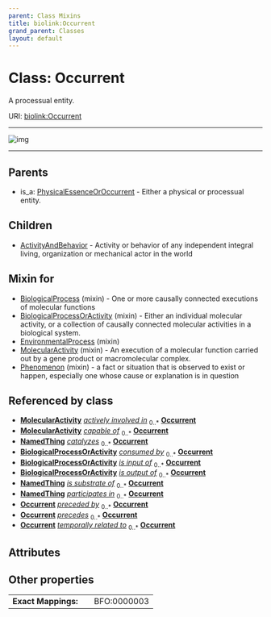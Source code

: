 ```yaml
---
parent: Class Mixins
title: biolink:Occurrent
grand_parent: Classes
layout: default
---
```


# Class: Occurrent


A processual entity.

URI: [biolink:Occurrent](https://w3id.org/biolink/vocab/Occurrent)


---

![img](https://yuml.me/diagram/nofunky;dir:TB/class/[PhysicalEssenceOrOccurrent],[Phenomenon]uses%20-.-%3E[Occurrent],[MolecularActivity]uses%20-.-%3E[Occurrent],[EnvironmentalProcess]uses%20-.-%3E[Occurrent],[BiologicalProcessOrActivity]uses%20-.-%3E[Occurrent],[BiologicalProcess]uses%20-.-%3E[Occurrent],[Occurrent]%5E-[ActivityAndBehavior],[PhysicalEssenceOrOccurrent]%5E-[Occurrent],[Phenomenon],[NamedThing],[MolecularActivity],[EnvironmentalProcess],[BiologicalProcessOrActivity],[BiologicalProcess],[ActivityAndBehavior])

---


## Parents

 *  is_a: [PhysicalEssenceOrOccurrent](PhysicalEssenceOrOccurrent.md) - Either a physical or processual entity.

## Children

 * [ActivityAndBehavior](ActivityAndBehavior.md) - Activity or behavior of any independent integral living, organization or mechanical actor in the world

## Mixin for

 * [BiologicalProcess](BiologicalProcess.md) (mixin)  - One or more causally connected executions of molecular functions
 * [BiologicalProcessOrActivity](BiologicalProcessOrActivity.md) (mixin)  - Either an individual molecular activity, or a collection of causally connected molecular activities in a biological system.
 * [EnvironmentalProcess](EnvironmentalProcess.md) (mixin) 
 * [MolecularActivity](MolecularActivity.md) (mixin)  - An execution of a molecular function carried out by a gene product or macromolecular complex.
 * [Phenomenon](Phenomenon.md) (mixin)  - a fact or situation that is observed to exist or happen, especially one whose cause or explanation is in question

## Referenced by class

 *  **[MolecularActivity](MolecularActivity.md)** *[actively involved in](actively_involved_in.md)*  <sub>0..\*</sub>  **[Occurrent](Occurrent.md)**
 *  **[MolecularActivity](MolecularActivity.md)** *[capable of](capable_of.md)*  <sub>0..\*</sub>  **[Occurrent](Occurrent.md)**
 *  **[NamedThing](NamedThing.md)** *[catalyzes](catalyzes.md)*  <sub>0..\*</sub>  **[Occurrent](Occurrent.md)**
 *  **[BiologicalProcessOrActivity](BiologicalProcessOrActivity.md)** *[consumed by](consumed_by.md)*  <sub>0..\*</sub>  **[Occurrent](Occurrent.md)**
 *  **[BiologicalProcessOrActivity](BiologicalProcessOrActivity.md)** *[is input of](is_input_of.md)*  <sub>0..\*</sub>  **[Occurrent](Occurrent.md)**
 *  **[BiologicalProcessOrActivity](BiologicalProcessOrActivity.md)** *[is output of](is_output_of.md)*  <sub>0..\*</sub>  **[Occurrent](Occurrent.md)**
 *  **[NamedThing](NamedThing.md)** *[is substrate of](is_substrate_of.md)*  <sub>0..\*</sub>  **[Occurrent](Occurrent.md)**
 *  **[NamedThing](NamedThing.md)** *[participates in](participates_in.md)*  <sub>0..\*</sub>  **[Occurrent](Occurrent.md)**
 *  **[Occurrent](Occurrent.md)** *[preceded by](preceded_by.md)*  <sub>0..\*</sub>  **[Occurrent](Occurrent.md)**
 *  **[Occurrent](Occurrent.md)** *[precedes](precedes.md)*  <sub>0..\*</sub>  **[Occurrent](Occurrent.md)**
 *  **[Occurrent](Occurrent.md)** *[temporally related to](temporally_related_to.md)*  <sub>0..\*</sub>  **[Occurrent](Occurrent.md)**

## Attributes


## Other properties

|  |  |  |
| --- | --- | --- |
| **Exact Mappings:** | | BFO:0000003 |

